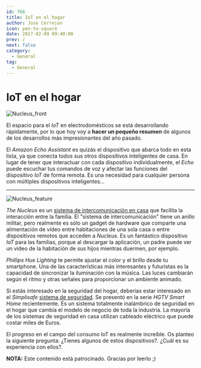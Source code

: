 ```yaml
---
id: 766
title: IoT en el hogar
author: Jose Cerrejon
icon: pen-to-square
date: 2017-02-09 09:40:00
prev: /
next: false
category:
  - General
tag:
  - General
---
```


# IoT en el hogar

![Nucleus_front](/images/2017/02/Nucleus_front.png)

El espacio para el *IoT* en electrodomésticos se está desarrollando rápidamente, por lo que hoy voy a **hacer un pequeño resumen** de algunos de los desarrollos más impresionantes del año pasado.

El *Amazon Echo Assistant* es quizás el dispositivo que abarca todo en esta lista, ya que conecta todos sus otros dispositivos inteligentes de casa. En lugar de tener que interactuar con cada dispositivo individualmente, el *Echo* puede escuchar tus comandos de voz y afectar las funciones del dispositivo *IoT* de forma remota. Es una necesidad para cualquier persona con múltiples dispositivos inteligentes...

- - -
![Nucleus_feature](/images/2017/02/Nucleus_feature.png)

*The Nucleus* es un [sistema de intercomunicación en casa](https://nucleuslife.com/) que facilita la interacción entre la familia. El "sistema de intercomunicación" tiene un anillo militar, pero realmente es sólo un gadget de hardware que comparte una alimentación de vídeo entre habitaciones de una sola casa o entre dispositivos remotos que acceden a *Nucleus*. Es un fantástico dispositivo *IoT* para las familias, porque al descargar la aplicación, un padre puede ver un video de la habitación de sus hijos mientras duermen, por ejemplo.

*Phillips Hue Lighting* te permite ajustar el color y el brillo desde tu smartphone. Una de las características más interesantes y futuristas es la capacidad de sincronizar la iluminación con la música. Las luces cambiarán según el ritmo y otras señales para proporcionar un ambiente animado.

Si estás interesado en la seguridad del hogar, deberías estar interesado en el *Simplisafe* [sistema de seguridad](http://simplisafe.com/wireless-security-systems). Se presentó en la serie *HGTV Smart Home* recientemente. Es un sistema totalmente inalámbrico de seguridad en el hogar que cambia el modelo de negocio de toda la industria. La mayoría de los sistemas de seguridad en casa utilizan cableado eléctrico que puede costar miles de Euros.

El progreso en el campo del consumo IoT es realmente increíble. Os planteo la siguiente pregunta: ¿Tienes algunos de estos dispositivos?. ¿Cuál es su experiencia con ellos?.

**NOTA:** Este contenido está patrocinado. Gracias por leerlo ;)